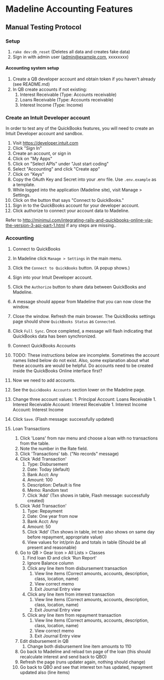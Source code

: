# Madeline Accounting Features
## Manual Testing Protocol

### Setup

1. `rake dev:db_reset` (Deletes all data and creates fake data)
2. Sign in with admin user (admin@example.com, xxxxxxxx)

#### Accounting system setup

1. Create a QB developer account and obtain token if you haven't already (see README.md)
2. In QB create accounts if not existing:
    1. Interest Receivable (Type: Accounts receivable)
    2. Loans Receivable (Type: Accounts receivable)
    3. Interest Income (Type: Income)


### Create an Intuit Developer account

In order to test any of the QuickBooks features, you will need to create an Intuit Developer account and sandbox.

1. Visit https://developer.intuit.com
1. Click "Sign In"
1. Create an account, or sign in
1. Click on "My Apps"
1. Click on "Select APIs" under "Just start coding"
1. Select "Accounting" and click "Create app"
1. Click on "Keys"
1. Copy the OAuth Key and Secret into your .env file. Use `.env.example` as a template.
1. While logged into the application (Madeline site), visit Manage > Settings.
1. Click on the button that says "Connect to QuickBooks."
1. Sign in to the QuickBooks account for your developer account.
1. Click authorize to connect your account data to Madeline.

Refer to http://minimul.com/integrating-rails-and-quickbooks-online-via-the-version-3-api-part-1.html if any steps are missing..

### Accounting

1. Connect to QuickBooks
  1. In Madeline click `Manage > Settings` in the main menu.
  1. Click the `Connect to QuickBooks` button. (A popup shows.)
  1. Sign into your Intuit Developer account.
  1. Click the `Authorize` button to share data between QuickBooks and Madeline.
  1. A message should appear from Madeline that you can now close the window.
  1. Close the window. Refresh the main browser. The QuickBooks settings page should show `QuickBooks Status`
as `Connected`.
  1. Click `Full Sync`. Once completed, a message will flash indicating that QuickBooks data has been synchronized.

1. Connect QuickBooks Accounts
  1. TODO: These instructions below are incomplete. Sometimes the account names listed below do not exist. Also, some explanation about what these accounts are would be helpful. Do accounts need to be created inside the QuickBooks Online interface first?
  1. Now we need to add accounts.
  1. See the `QuickBooks Accounts` section lower on the Madeline page.
  1. Change three account values:
    1. Principal Account: Loans Receivable
    1. Interest Receivable Account: Interest Receivable
    1. Interest Income Account: Interest Income
  1. Click `Save`. (Flash message: successfully updated)

4. Loan Transactions
    1. Click 'Loans' from nav menu and choose a loan with no transactions from the table.
    2. Note the number in the Rate field.
    2. Click 'Transactions' tab. ("No records" message)
    3. Click 'Add Transaction'
        1. Type: Disbursement
        2. Date: Today (default)
        3. Bank Acct: Any
        4. Amount: 100
        5. Description: Default is fine
        6. Memo: Random text
        7. Click 'Add' (Txn shows in table, Flash message: successfully created)
    4. Click 'Add Transaction'
        1. Type: Repayment
        2. Date: One year from now
        3. Bank Acct: Any
        4. Amount: 50
        5. Click 'Add' (Txn shows in table, int txn also shows on same day before repayment, appropriate value)
        6. View values for int/prin ∆s and totals in table (Should be all present and reasonable)
    5. Go to QB > Gear Icon > All Lists > Classes
        1. Find loan ID and click 'Run Report'
        2. Ignore Balance column
        2. Click any line item from disbursement transaction
            1. View line items (Correct amounts, accounts, description, class, location, name)
            2. View correct memo
            4. Exit Journal Entry view
        5. Click any line item from interest transaction
            1. View line items (Correct amounts, accounts, description, class, location, name)
            2. Exit Journal Entry view
        7. Click any line item from repayment transaction
            1. View line items (Correct amounts, accounts, description, class, location, name)
            2. View correct memo
            3. Exit Journal Entry view
    6. Edit disbursement in QB
        1. Change both disbursement line item amounts to 110
    7. Go back to Madeline and reload txn page of the loan (this should recalculate interest and send back to QBO)
    8. Refresh the page (runs updater again, nothing should change)
    9. Go back to QBO and see that interest txn has updated, repayment updated also (line items)
